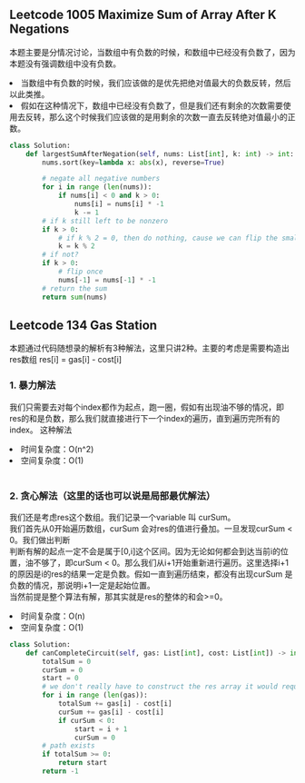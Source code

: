 ## Leetcode 1005 Maximize Sum of Array After K Negations

本题主要是分情况讨论，当数组中有负数的时候，和数组中已经没有负数了，因为本题没有强调数组中没有负数。<br>
<li>
当数组中有负数的时候，我们应该做的是优先把绝对值最大的负数反转，然后以此类推。
</li>
<li>
假如在这种情况下，数组中已经没有负数了，但是我们还有剩余的次数需要使用去反转，那么这个时候我们应该做的是用剩余的次数一直去反转绝对值最小的正数。
</li>

```python
class Solution:
    def largestSumAfterNegation(self, nums: List[int], k: int) -> int: 
        nums.sort(key=lambda x: abs(x), reverse=True)

        # negate all negative numbers
        for i in range (len(nums)):
            if nums[i] < 0 and k > 0:
                nums[i] = nums[i] * -1
                k -= 1
        # if k still left to be nonzero
        if k > 0:
            # if k % 2 = 0, then do nothing, cause we can flip the smallest number twice
            k = k % 2
        # if not?
        if k > 0:
            # flip once
            nums[-1] = nums[-1] * -1
        # return the sum
        return sum(nums)

```

## Leetcode 134 Gas Station

本题通过代码随想录的解析有3种解法，这里只讲2种。主要的考虑是需要构造出res数组 res[i] = gas[i] - cost[i]

### 1. 暴力解法

我们只需要去对每个index都作为起点，跑一圈，假如有出现油不够的情况，即res的和是负数，那么我们就直接进行下一个index的遍历，直到遍历完所有的index。
这种解法
<li>时间复杂度：O(n^2) </li>
<li>空间复杂度：O(1) </li>
<br>

### 2. 贪心解法（这里的话也可以说是局部最优解法）

我们还是考虑res这个数组。我们记录一个variable 叫 curSum。<br>
我们首先从0开始遍历数组，curSum 会对res的值进行叠加。一旦发现curSum < 0。我们做出判断<br>
判断有解的起点一定不会是属于[0,i]这个区间。因为无论如何都会到达当前i的位置，油不够了，即curSum < 0。那么我们从i+1开始重新进行遍历。这里选择i+1的原因是i的res的结果一定是负数。假如一直到遍历结束，都没有出现curSum 是负数的情况，那说明i+1一定是起始位置。<br>
当然前提是整个算法有解，那其实就是res的整体的和会>=0。<br>
<li>时间复杂度：O(n)</li>
<li>空间复杂度：O(1)</li>

```python
class Solution:
    def canCompleteCircuit(self, gas: List[int], cost: List[int]) -> int:
        totalSum = 0
        curSum = 0
        start = 0
        # we don't really have to construct the res array it would require extra O(n) memory, we just need to perform the computation with gas[i] - cost[i]
        for i in range (len(gas)): 
            totalSum += gas[i] - cost[i]
            curSum += gas[i] - cost[i]
            if curSum < 0:
                start = i + 1
                curSum = 0
        # path exists
        if totalSum >= 0:
            return start
        return -1

```
